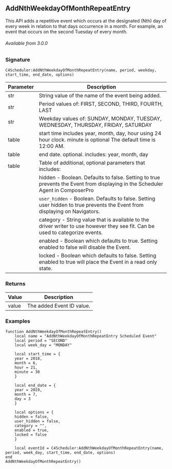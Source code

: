 ## AddNthWeekdayOfMonthRepeatEntry

This API adds a repetitive event which occurs at the designated (Nth) day of every week in relation to that days occurrence in a month. For example, an event that occurs on the second Tuesday of every month.


###### Available from 3.0.0


### Signature

`C4Scheduler:AddNthWeekdayOfMonthRepeatEntry(name, period, weekday, start_time, end_date, options)`


| Parameter | Description |
| --- | --- |
| str | String value of the name of the event being added. |
| str | Period values of: FIRST, SECOND, THIRD, FOURTH, LAST |
| str | Weekday values of: SUNDAY, MONDAY, TUESDAY, WEDNESDAY, THURSDAY, FRIDAY, SATURDAY |
| table | start time includes year, month, day, hour using 24 hour clock. minute is optional  The default time is 12:00 AM. | 
| table | end date. optional. includes: year, month, day |
| table | Table of additional, optional parameters that includes: |
| | hidden - Boolean. Defaults to false. Setting to true prevents the Event from displaying in the Scheduler Agent in ComposerPro |
| | `user_hidden` - Boolean. Defaults to false. Setting user hidden to true prevents the Event from displaying on Navigators. |
| | category - String value that is available to the driver writer to use however they see fit. Can be used to categorize events. |
| | enabled - Boolean which defaults to true. Setting enabled to false will disable the Event. |
| | locked - Boolean which defaults to false. Setting enabled to true will place the Event in a read only state. |


### Returns

| Value | Description |
| --- | --- |
| value | The added Event ID value. |


### Examples

```
function AddNthWeekdayOfMonthRepeatEntry()
	local name = "AddNthWeekdayOfMonthRepeatEntry Scheduled Event"
	local period = "SECOND"
	local week_day = "MONDAY"

	local start_time = {
	year = 2018,
	month = 6,
	hour = 21,
	minute = 30
	}
	
	local end_date = {
	year = 2019,
	month = 7,
	day = 3
	}
	
	local options = {
	hidden = false,
	user_hidden = false,
	category = "",
	enabled = true,
	locked = false
	}
	
	local eventId = C4Scheduler:AddNthWeekdayOfMonthRepeatEntry(name, period, week_day, start_time, end_date, options)
end
AddNthWeekdayOfMonthRepeatEntry()
```
